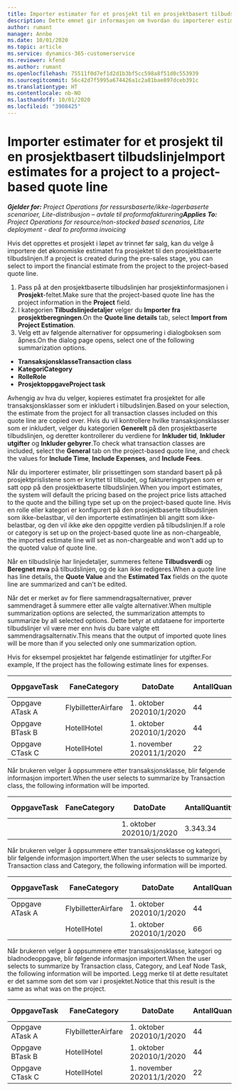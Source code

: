 ```yaml
---
title: Importer estimater for et prosjekt til en prosjektbasert tilbudslinje
description: Dette emnet gir informasjon om hvordan du importerer estimater fra et prosjekt til en tilbudslinje.
author: rumant
manager: Annbe
ms.date: 10/01/2020
ms.topic: article
ms.service: dynamics-365-customerservice
ms.reviewer: kfend
ms.author: rumant
ms.openlocfilehash: 75511f0d7ef1d2d1b3bf5cc598a8f51d0c553939
ms.sourcegitcommit: 56c42d7f5995a674426a1c2a81bae897dceb391c
ms.translationtype: HT
ms.contentlocale: nb-NO
ms.lasthandoff: 10/01/2020
ms.locfileid: "3908425"
---
```

# <a name="import-estimates-for-a-project-to-a-project-based-quote-line"></a><span data-ttu-id="8252f-103">Importer estimater for et prosjekt til en prosjektbasert tilbudslinje</span><span class="sxs-lookup"><span data-stu-id="8252f-103">Import estimates for a project to a project-based quote line</span></span>

<span data-ttu-id="8252f-104">_**Gjelder for:** Project Operations for ressursbaserte/ikke-lagerbaserte scenarioer, Lite-distribusjon – avtale til proformafakturering_</span><span class="sxs-lookup"><span data-stu-id="8252f-104">_**Applies To:** Project Operations for resource/non-stocked based scenarios, Lite deployment - deal to proforma invoicing_</span></span>


<span data-ttu-id="8252f-105">Hvis det opprettes et prosjekt i løpet av trinnet før salg, kan du velge å importere det økonomiske estimatet fra prosjektet til den prosjektbaserte tilbudslinjen.</span><span class="sxs-lookup"><span data-stu-id="8252f-105">If a project is created during the pre-sales stage, you can select to import the financial estimate from the project to the project-based quote line.</span></span>

1. <span data-ttu-id="8252f-106">Pass på at den prosjektbaserte tilbudslinjen har prosjektinformasjonen i **Prosjekt**-feltet.</span><span class="sxs-lookup"><span data-stu-id="8252f-106">Make sure that the project-based quote line has the project information in the **Project** field.</span></span>
2. <span data-ttu-id="8252f-107">I kategorien **Tilbudslinjedetaljer** velger du **Importer fra prosjektberegningen**.</span><span class="sxs-lookup"><span data-stu-id="8252f-107">On the **Quote line details** tab, select **Import from Project Estimation**.</span></span>
3. <span data-ttu-id="8252f-108">Velg ett av følgende alternativer for oppsumering i dialogboksen som åpnes.</span><span class="sxs-lookup"><span data-stu-id="8252f-108">On the dialog page opens, select one of the following summarization options.</span></span>

  - <span data-ttu-id="8252f-109">**Transaksjonsklasse**</span><span class="sxs-lookup"><span data-stu-id="8252f-109">**Transaction class**</span></span>
  - <span data-ttu-id="8252f-110">**Kategori**</span><span class="sxs-lookup"><span data-stu-id="8252f-110">**Category**</span></span>
  - <span data-ttu-id="8252f-111">**Rolle**</span><span class="sxs-lookup"><span data-stu-id="8252f-111">**Role**</span></span> 
  - <span data-ttu-id="8252f-112">**Prosjektoppgave**</span><span class="sxs-lookup"><span data-stu-id="8252f-112">**Project task**</span></span>

<span data-ttu-id="8252f-113">Avhengig av hva du velger, kopieres estimatet fra prosjektet for alle transaksjonsklasser som er inkludert i tilbudslinjen.</span><span class="sxs-lookup"><span data-stu-id="8252f-113">Based on your selection, the estimate from the project for all transaction classes included on this quote line are copied over.</span></span> <span data-ttu-id="8252f-114">Hvis du vil kontrollere hvilke transaksjonsklasser som er inkludert, velger du kategorien **Generelt** på den prosjektbaserte tilbudslinjen, og deretter kontrollerer du verdiene for **Inkluder tid**, **Inkluder utgifter** og **Inkluder gebyrer**.</span><span class="sxs-lookup"><span data-stu-id="8252f-114">To check what transaction classes are included, select the **General** tab on the project-based quote line, and check the values for **Include Time**, **Include Expenses**, and **Include Fees**.</span></span>

<span data-ttu-id="8252f-115">Når du importerer estimater, blir prissettingen som standard basert på på prosjektprislistene som er knyttet til tilbudet, og faktureringstypen som er satt opp på den prosjektbaserte tilbudslinjen.</span><span class="sxs-lookup"><span data-stu-id="8252f-115">When you import estimates, the system will default the pricing based on the project price lists attached to the quote and the billing type set up on the project-based quote line.</span></span> <span data-ttu-id="8252f-116">Hvis en rolle eller kategori er konfigurert på den prosjektbaserte tilbudslinjen som ikke-belastbar, vil den importerte estimatlinjen bli angitt som ikke-belastbar, og den vil ikke øke den oppgitte verdien på tilbudslinjen.</span><span class="sxs-lookup"><span data-stu-id="8252f-116">If a role or category is set up on the project-based quote line as non-chargeable, the imported estimate line will set as non-chargeable and won't add up to the quoted value of quote line.</span></span>

<span data-ttu-id="8252f-117">Når en tilbudslinje har linjedetaljer, summeres feltene **Tilbudsverdi** og **Beregnet mva** på tilbudslinjen, og de kan ikke redigeres.</span><span class="sxs-lookup"><span data-stu-id="8252f-117">When a quote line has line details, the **Quote Value** and the **Estimated Tax** fields on the quote line are summarized and can't be edited.</span></span>

<span data-ttu-id="8252f-118">Når det er merket av for flere sammendragsalternativer, prøver sammendraget å summere etter alle valgte alternativer.</span><span class="sxs-lookup"><span data-stu-id="8252f-118">When multiple summarization options are selected, the summarization attempts to summarize by all selected options.</span></span> <span data-ttu-id="8252f-119">Dette betyr at utdataene for importerte tilbudslinjer vil være mer enn hvis du bare valgte ett sammendragsalternativ.</span><span class="sxs-lookup"><span data-stu-id="8252f-119">This means that the output of imported quote lines will be more than if you selected only one summarization option.</span></span>

<span data-ttu-id="8252f-120">Hvis for eksempel prosjektet har følgende estimatlinjer for utgifter.</span><span class="sxs-lookup"><span data-stu-id="8252f-120">For example, If the project has the following estimate lines for expenses.</span></span>

| <span data-ttu-id="8252f-121">Oppgave</span><span class="sxs-lookup"><span data-stu-id="8252f-121">Task</span></span> | <span data-ttu-id="8252f-122">Fane</span><span class="sxs-lookup"><span data-stu-id="8252f-122">Category</span></span> | <span data-ttu-id="8252f-123">Dato</span><span class="sxs-lookup"><span data-stu-id="8252f-123">Date</span></span> | <span data-ttu-id="8252f-124">Antall</span><span class="sxs-lookup"><span data-stu-id="8252f-124">Quantity</span></span> | <span data-ttu-id="8252f-125">Enhetspris</span><span class="sxs-lookup"><span data-stu-id="8252f-125">Unit price</span></span> | <span data-ttu-id="8252f-126">Mengde</span><span class="sxs-lookup"><span data-stu-id="8252f-126">Amount</span></span> |
| --- | --- | --- | --- | --- | --- |
| <span data-ttu-id="8252f-127">Oppgave A</span><span class="sxs-lookup"><span data-stu-id="8252f-127">Task A</span></span> | <span data-ttu-id="8252f-128">Flybilletter</span><span class="sxs-lookup"><span data-stu-id="8252f-128">Airfare</span></span> | <span data-ttu-id="8252f-129">1. oktober 2020</span><span class="sxs-lookup"><span data-stu-id="8252f-129">10/1/2020</span></span> | <span data-ttu-id="8252f-130">4</span><span class="sxs-lookup"><span data-stu-id="8252f-130">4</span></span> | <span data-ttu-id="8252f-131">400</span><span class="sxs-lookup"><span data-stu-id="8252f-131">400</span></span> | <span data-ttu-id="8252f-132">1600</span><span class="sxs-lookup"><span data-stu-id="8252f-132">1600</span></span> |
| <span data-ttu-id="8252f-133">Oppgave B</span><span class="sxs-lookup"><span data-stu-id="8252f-133">Task B</span></span> | <span data-ttu-id="8252f-134">Hotell</span><span class="sxs-lookup"><span data-stu-id="8252f-134">Hotel</span></span> | <span data-ttu-id="8252f-135">1. oktober 2020</span><span class="sxs-lookup"><span data-stu-id="8252f-135">10/1/2020</span></span> | <span data-ttu-id="8252f-136">4</span><span class="sxs-lookup"><span data-stu-id="8252f-136">4</span></span> | <span data-ttu-id="8252f-137">200</span><span class="sxs-lookup"><span data-stu-id="8252f-137">200</span></span> | <span data-ttu-id="8252f-138">800</span><span class="sxs-lookup"><span data-stu-id="8252f-138">800</span></span> |
| <span data-ttu-id="8252f-139">Oppgave C</span><span class="sxs-lookup"><span data-stu-id="8252f-139">Task C</span></span> | <span data-ttu-id="8252f-140">Hotell</span><span class="sxs-lookup"><span data-stu-id="8252f-140">Hotel</span></span> | <span data-ttu-id="8252f-141">1. november 2020</span><span class="sxs-lookup"><span data-stu-id="8252f-141">11/1/2020</span></span> | <span data-ttu-id="8252f-142">2</span><span class="sxs-lookup"><span data-stu-id="8252f-142">2</span></span> | <span data-ttu-id="8252f-143">200</span><span class="sxs-lookup"><span data-stu-id="8252f-143">200</span></span> | <span data-ttu-id="8252f-144">400</span><span class="sxs-lookup"><span data-stu-id="8252f-144">400</span></span> |

<span data-ttu-id="8252f-145">Når brukeren velger å oppsummere etter transaksjonsklasse, blir følgende informasjon importert.</span><span class="sxs-lookup"><span data-stu-id="8252f-145">When the user selects to summarize by Transaction class, the following information will be imported.</span></span>

| <span data-ttu-id="8252f-146">Oppgave</span><span class="sxs-lookup"><span data-stu-id="8252f-146">Task</span></span> | <span data-ttu-id="8252f-147">Fane</span><span class="sxs-lookup"><span data-stu-id="8252f-147">Category</span></span> | <span data-ttu-id="8252f-148">Dato</span><span class="sxs-lookup"><span data-stu-id="8252f-148">Date</span></span> | <span data-ttu-id="8252f-149">Antall</span><span class="sxs-lookup"><span data-stu-id="8252f-149">Quantity</span></span> | <span data-ttu-id="8252f-150">Enhetspris</span><span class="sxs-lookup"><span data-stu-id="8252f-150">Unit price</span></span> | <span data-ttu-id="8252f-151">Mengde</span><span class="sxs-lookup"><span data-stu-id="8252f-151">Amount</span></span> |
| --- | --- | --- | --- | --- | --- |
| | | <span data-ttu-id="8252f-152">1. oktober 2020</span><span class="sxs-lookup"><span data-stu-id="8252f-152">10/1/2020</span></span> | <span data-ttu-id="8252f-153">3.34</span><span class="sxs-lookup"><span data-stu-id="8252f-153">3.34</span></span> | <span data-ttu-id="8252f-154">840</span><span class="sxs-lookup"><span data-stu-id="8252f-154">840</span></span> | <span data-ttu-id="8252f-155">2800</span><span class="sxs-lookup"><span data-stu-id="8252f-155">2800</span></span> |

<span data-ttu-id="8252f-156">Når brukeren velger å oppsummere etter transaksjonsklasse og kategori, blir følgende informasjon importert.</span><span class="sxs-lookup"><span data-stu-id="8252f-156">When the user selects to summarize by Transaction class and Category, the following information will be imported.</span></span>

| <span data-ttu-id="8252f-157">Oppgave</span><span class="sxs-lookup"><span data-stu-id="8252f-157">Task</span></span> | <span data-ttu-id="8252f-158">Fane</span><span class="sxs-lookup"><span data-stu-id="8252f-158">Category</span></span> | <span data-ttu-id="8252f-159">Dato</span><span class="sxs-lookup"><span data-stu-id="8252f-159">Date</span></span> | <span data-ttu-id="8252f-160">Antall</span><span class="sxs-lookup"><span data-stu-id="8252f-160">Quantity</span></span> | <span data-ttu-id="8252f-161">Enhetspris</span><span class="sxs-lookup"><span data-stu-id="8252f-161">Unit price</span></span> | <span data-ttu-id="8252f-162">Mengde</span><span class="sxs-lookup"><span data-stu-id="8252f-162">Amount</span></span> |
| --- | --- | --- | --- | --- | --- |
| <span data-ttu-id="8252f-163">Oppgave A</span><span class="sxs-lookup"><span data-stu-id="8252f-163">Task A</span></span> | <span data-ttu-id="8252f-164">Flybilletter</span><span class="sxs-lookup"><span data-stu-id="8252f-164">Airfare</span></span> | <span data-ttu-id="8252f-165">1. oktober 2020</span><span class="sxs-lookup"><span data-stu-id="8252f-165">10/1/2020</span></span> | <span data-ttu-id="8252f-166">4</span><span class="sxs-lookup"><span data-stu-id="8252f-166">4</span></span> | <span data-ttu-id="8252f-167">400</span><span class="sxs-lookup"><span data-stu-id="8252f-167">400</span></span> | <span data-ttu-id="8252f-168">1600</span><span class="sxs-lookup"><span data-stu-id="8252f-168">1600</span></span> |
| | <span data-ttu-id="8252f-169">Hotell</span><span class="sxs-lookup"><span data-stu-id="8252f-169">Hotel</span></span> | <span data-ttu-id="8252f-170">1. oktober 2020</span><span class="sxs-lookup"><span data-stu-id="8252f-170">10/1/2020</span></span> | <span data-ttu-id="8252f-171">6</span><span class="sxs-lookup"><span data-stu-id="8252f-171">6</span></span> | <span data-ttu-id="8252f-172">200</span><span class="sxs-lookup"><span data-stu-id="8252f-172">200</span></span> | <span data-ttu-id="8252f-173">1200</span><span class="sxs-lookup"><span data-stu-id="8252f-173">1200</span></span> |

<span data-ttu-id="8252f-174">Når brukeren velger å oppsummere etter transaksjonsklasse, kategori og bladnodeoppgave, blir følgende informasjon importert.</span><span class="sxs-lookup"><span data-stu-id="8252f-174">When the user selects to summarize by Transaction class, Category, and Leaf Node Task, the following information will be imported.</span></span> <span data-ttu-id="8252f-175">Legg merke til at dette resultatet er det samme som det som var i prosjektet.</span><span class="sxs-lookup"><span data-stu-id="8252f-175">Notice that this result is the same as what was on the project.</span></span>

| <span data-ttu-id="8252f-176">Oppgave</span><span class="sxs-lookup"><span data-stu-id="8252f-176">Task</span></span> | <span data-ttu-id="8252f-177">Fane</span><span class="sxs-lookup"><span data-stu-id="8252f-177">Category</span></span> | <span data-ttu-id="8252f-178">Dato</span><span class="sxs-lookup"><span data-stu-id="8252f-178">Date</span></span> | <span data-ttu-id="8252f-179">Antall</span><span class="sxs-lookup"><span data-stu-id="8252f-179">Quantity</span></span> | <span data-ttu-id="8252f-180">Enhetspris</span><span class="sxs-lookup"><span data-stu-id="8252f-180">Unit price</span></span> | <span data-ttu-id="8252f-181">Mengde</span><span class="sxs-lookup"><span data-stu-id="8252f-181">Amount</span></span> |
| --- | --- | --- | --- | --- | --- |
| <span data-ttu-id="8252f-182">Oppgave A</span><span class="sxs-lookup"><span data-stu-id="8252f-182">Task A</span></span> | <span data-ttu-id="8252f-183">Flybilletter</span><span class="sxs-lookup"><span data-stu-id="8252f-183">Airfare</span></span> | <span data-ttu-id="8252f-184">1. oktober 2020</span><span class="sxs-lookup"><span data-stu-id="8252f-184">10/1/2020</span></span> | <span data-ttu-id="8252f-185">4</span><span class="sxs-lookup"><span data-stu-id="8252f-185">4</span></span> | <span data-ttu-id="8252f-186">400</span><span class="sxs-lookup"><span data-stu-id="8252f-186">400</span></span> | <span data-ttu-id="8252f-187">1600</span><span class="sxs-lookup"><span data-stu-id="8252f-187">1600</span></span> |
| <span data-ttu-id="8252f-188">Oppgave B</span><span class="sxs-lookup"><span data-stu-id="8252f-188">Task B</span></span> | <span data-ttu-id="8252f-189">Hotell</span><span class="sxs-lookup"><span data-stu-id="8252f-189">Hotel</span></span> | <span data-ttu-id="8252f-190">1. oktober 2020</span><span class="sxs-lookup"><span data-stu-id="8252f-190">10/1/2020</span></span> | <span data-ttu-id="8252f-191">4</span><span class="sxs-lookup"><span data-stu-id="8252f-191">4</span></span> | <span data-ttu-id="8252f-192">200</span><span class="sxs-lookup"><span data-stu-id="8252f-192">200</span></span> | <span data-ttu-id="8252f-193">800</span><span class="sxs-lookup"><span data-stu-id="8252f-193">800</span></span> |
| <span data-ttu-id="8252f-194">Oppgave C</span><span class="sxs-lookup"><span data-stu-id="8252f-194">Task C</span></span> | <span data-ttu-id="8252f-195">Hotell</span><span class="sxs-lookup"><span data-stu-id="8252f-195">Hotel</span></span> | <span data-ttu-id="8252f-196">1. november 2020</span><span class="sxs-lookup"><span data-stu-id="8252f-196">11/1/2020</span></span> | <span data-ttu-id="8252f-197">2</span><span class="sxs-lookup"><span data-stu-id="8252f-197">2</span></span> | <span data-ttu-id="8252f-198">200</span><span class="sxs-lookup"><span data-stu-id="8252f-198">200</span></span> | <span data-ttu-id="8252f-199">400</span><span class="sxs-lookup"><span data-stu-id="8252f-199">400</span></span> |